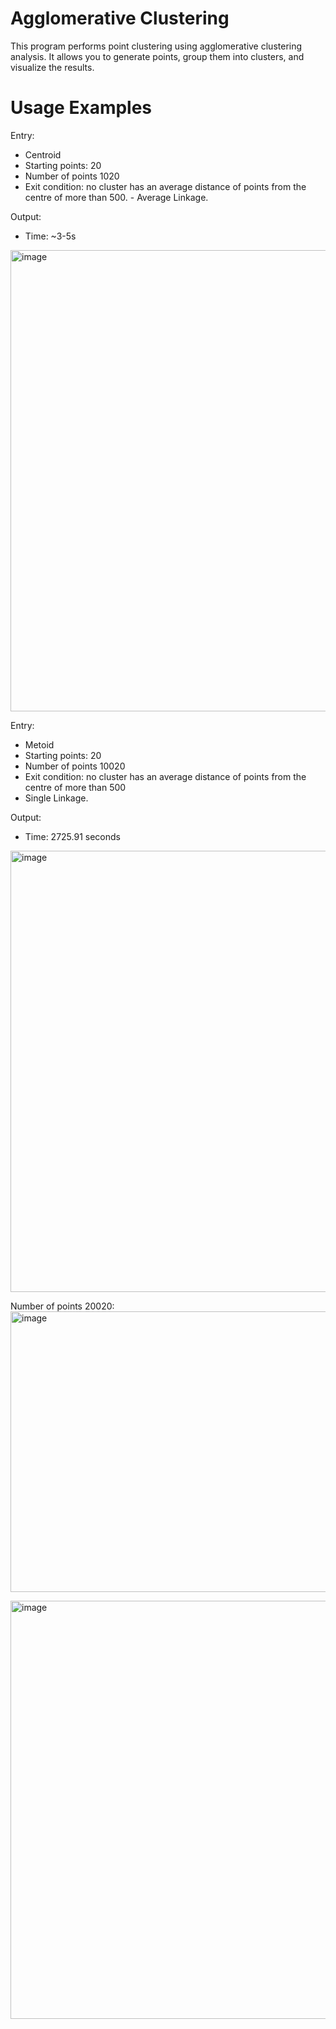 # Agglomerative Clustering

This program performs point clustering using agglomerative clustering analysis.
It allows you to generate points, group them into clusters, and visualize the results.

# Usage Examples
 
Entry: 
- Centroid
- Starting points: 20
- Number of points 1020
-  Exit condition: no cluster has an average distance of points from the centre of more than 500. - Average Linkage.

Output:
- Time: ~3-5s
 <img width="643" height="738" alt="image" src="https://github.com/user-attachments/assets/613954f4-2cfa-41aa-9148-3df2e9402940" />

Entry: 
- Metoid
- Starting points: 20
- Number of points 10020
- Exit condition: no cluster has an average distance of points from the centre of more than 500
- Single Linkage.

Output:
- Time: 2725.91 seconds 
<img width="681" height="706" alt="image" src="https://github.com/user-attachments/assets/bc2a8451-8b01-45c1-ae81-0a091da812cf" />

Number of points 20020:
<img width="851" height="449" alt="image" src="https://github.com/user-attachments/assets/ab5faa06-f606-4f45-bced-ea946a684e4f" />

<img width="646" height="669" alt="image" src="https://github.com/user-attachments/assets/b4a97555-822f-4b3e-a307-a37cbb7af347" />
